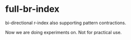 # full-br-index
bi-directional r-index also supporting pattern contractions.

Now we are doing experiments on.
Not for practical use.
